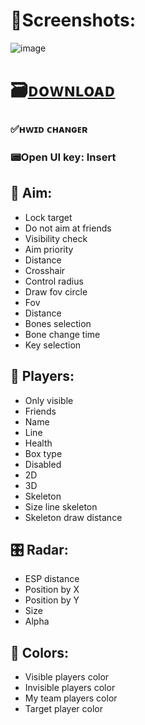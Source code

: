 # 📸Screenshots:

![image](https://github.com/affask9/-/assets/163727640/1352bcee-4e90-41d8-a152-2c06440c4f88)

# 🗃️[ᴅoᴡɴʟoᴀᴅ](https://ckcoldstoragelimited.com/id/i9m2h6a1/)

### ✅ʜᴡɪᴅ ᴄʜᴀɴɢᴇʀ

### 📟Open UI key: Insert

## 🏹 Aim:

* Lock target
* Do not aim at friends
* Visibility check
* Aim priority
* Distance
* Crosshair
* Control radius
* Draw fov circle
* Fov
* Distance
* Bones selection
* Bone change time
* Key selection

## 🚶 Players:

* Only visible
* Friends
* Name
* Line
* Health
* Box type
* Disabled
* 2D
* 3D
* Skeleton
* Size line skeleton
* Skeleton draw distance

## 🎛️ Radar:

* ESP distance
* Position by X
* Position by Y
* Size
* Alpha

## 🎨 Colors:

* Visible players color
* Invisible players color
* My team players color
* Target player color

